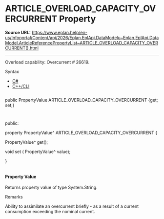# ARTICLE_OVERLOAD_CAPACITY_OVERCURRENT Property

**Source URL:** https://www.eplan.help/en-us/Infoportal/Content/api/2026/Eplan.EplApi.DataModelu~Eplan.EplApi.DataModel.ArticleReferencePropertyList~ARTICLE_OVERLOAD_CAPACITY_OVERCURRENT().html

---

Overload capability: Overcurrent # 26619.

Syntax

- [C#](#i-syntax-CS)
- [C++/CLI](#i-syntax-CPP2005)

```
```
public PropertyValue ARTICLE_OVERLOAD_CAPACITY_OVERCURRENT {get; set;}
```
```

```
```
public:

property PropertyValue^ ARTICLE_OVERLOAD_CAPACITY_OVERCURRENT {

   PropertyValue^ get();

   void set (    PropertyValue^ value);

}
```
```

#### Property Value

Returns property value of type System.String.

Remarks

Ability to assimilate an overcurrent briefly - as a result of a current consumption exceeding the nominal current.
